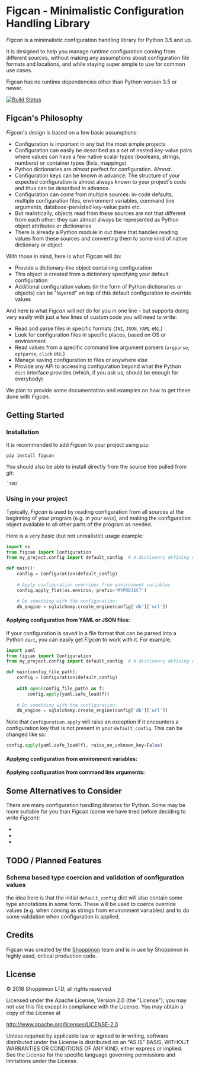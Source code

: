Figcan - Minimalistic Configuration Handling Library
==================================================== 
*Figcan* is a minimalistic configuration handling library for Python 3.5 and 
up. 

It is designed to help you manage runtime configuration coming from different 
sources, without making any assumptions about configuration file formats and 
locations, and while staying super simple to use for common use cases.

Figcan has no runtime dependencies other than Python version 3.5 or newer. 

[![Build Status](https://travis-ci.org/shoppimon/figcan.svg?branch=master)](https://travis-ci.org/shoppimon/figcan)

Figcan's Philosophy
-------------------
*Figcan*'s design is based on a few basic assumptions:

* Configuration is important in any but the most simple projects
* Configuration can easily be described as a set of nested key-value pairs 
  where values can have a few native scalar types (booleans, strings, numbers) 
  or container types (lists, mappings)
* Python dictionaries are *almost* perfect for configuration. *Almost*.
* Configuration keys can be known in advance. The structure of your expected
  configuration is almost always known to your project's code and thus can be 
  described in advance.   
* Configuration can come from multiple sources: in-code defaults, multiple 
  configuration files, environment variables, command line arguments, 
  database-persisted key-value pairs etc.   
* But realistically, objects read from these sources are not that different 
  from each other: they can almost always be represented as Python object 
  attributes or dictionaries
* There is already a Python module in out there that handles reading values 
  from these sources and converting them to some kind of native dictionary or 
  object 

With those in mind, here is what *Figcan* will do:

* Provide a dictionary-like object containing configuration
* This object is created from a dictionary specifying your default 
  configuration
* Additional configuration values (in the form of Python dictionaries or 
  objects) can be "layered" on top of this default configuration to override 
  values
 
And here is what *Figcan* will not do for you in one line - but supports doing
very easily with just a few lines of custom code you will need to write:

* Read and parse files in specific formats (`INI`, `JSON`, `YAML` etc.)
* Look for configuration files in specific places, based on OS or environment
* Read values from a specific command line argument parsers (`argparse`, 
  `optparse`, `click` etc.) 
* Manage saving configuration to files or anywhere else
* Provide any API to accessing configuration beyond what the Python `dict` 
  interface provides (which, if you ask us, should be enough for everybody)
 
We plan to provide some documentation and examples on how to get these done
with *Figcan*. 

Getting Started
---------------

### Installation
It is recommended to add *Figcan* to your project using `pip`:

    pip install figcan

You should also be able to install directly from the source tree pulled from 
git:

    `TBD`

### Using in your project
Typically, *Figcan* is used by reading configuration from all sources at the 
beginning of your program (e.g. in your `main`), and making the configuration 
object available to all other parts of the program as needed. 

Here is a very basic (but not unrealistic) usage example:

```python
import os
from figcan import Configuration
from my_project.config import default_config  # A dictionary defining default configuration values

def main():
    config = Configuration(default_config)
    
    # Apply configuration overrides from environment variables
    config.apply_flat(os.environ, prefix='MYPROJECT')

    # Do something with the configuration:
    db_engine = sqlalchemy.create_engine(config['db']['url'])
```

#### Applying configuration from YAML or JSON files:
If your configuration is saved in a file format that can be parsed into a 
Python `dict`, you can easily get *Figcan* to work with it. For example: 

```python
import yaml
from figcan import Configuration
from my_project.config import default_config  # A dictionary defining default configuration values

def main(config_file_path):
    config = Configuration(default_config)
    
    with open(config_file_path) as f:
        config.apply(yaml.safe_load(f))
        
    # Do something with the configuration:
    db_engine = sqlalchemy.create_engine(config['db']['url'])
```

Note that `Configuration.apply` will raise an exception if it encounters a
configuration key that is not present in your `default_config`. This can be
changed like so:

```python
config.apply(yaml.safe_load(f), raise_on_unknown_key=False)
```

#### Applying configuration from environment variables:

#### Applying configuration from command line arguments:

## Some Alternatives to Consider
There are many configuration handling libraries for Python. Some may be more 
suitable for you than *Figcan* (some we have tried before deciding to write 
*Figcan*):

* 
* 
* 

## TODO / Planned Features

### Schema based type coercion and validation of configuration values
the idea here is that the initial `default_config` dict will also contain some
type annotations in some form. These will be used to coerce override values 
(e.g. when coming as strings from environment variables) and to do some 
validation when configuration is applied. 

## Credits
Figcan was created by the [Shoppimon](https://www.shoppimon.com) team and is in
use by Shoppimon in highly used, critical production code. 

## License
© 2018 Shoppimon LTD, all rights reserved

Licensed under the Apache License, Version 2.0 (the "License");
you may not use this file except in compliance with the License.
You may obtain a copy of the License at

   http://www.apache.org/licenses/LICENSE-2.0

Unless required by applicable law or agreed to in writing, software
distributed under the License is distributed on an "AS IS" BASIS,
WITHOUT WARRANTIES OR CONDITIONS OF ANY KIND, either express or implied.
See the License for the specific language governing permissions and
limitations under the License.
